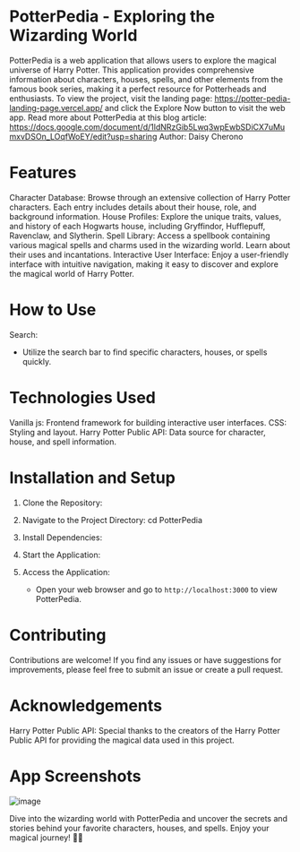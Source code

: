 # PotterPedia - Exploring the Wizarding World
PotterPedia is a web application that allows users to explore the magical universe of Harry Potter. This application provides comprehensive information about characters, houses, spells, and other elements from the famous book series, making it a perfect resource for Potterheads and enthusiasts. 
To view the project, visit the landing page: https://potter-pedia-landing-page.vercel.app/
and click the Explore Now button to visit the web app. 
Read more about PotterPedia at this blog article: https://docs.google.com/document/d/1ldNRzGib5Lwq3wpEwbSDiCX7uMumxvDSOn_LOqfWoEY/edit?usp=sharing
Author: Daisy Cherono

 # Features
Character Database: Browse through an extensive collection of Harry Potter characters. Each entry includes details about their house, role, and background information.
House Profiles: Explore the unique traits, values, and history of each Hogwarts house, including Gryffindor, Hufflepuff, Ravenclaw, and Slytherin.
Spell Library: Access a spellbook containing various magical spells and charms used in the wizarding world. Learn about their uses and incantations.
Interactive User Interface: Enjoy a user-friendly interface with intuitive navigation, making it easy to discover and explore the magical world of Harry Potter.

# How to Use
Search:
   - Utilize the search bar to find specific characters, houses, or spells quickly.
# Technologies Used
Vanilla js: Frontend framework for building interactive user interfaces.
CSS: Styling and layout.
Harry Potter Public API: Data source for character, house, and spell information.

# Installation and Setup
1. Clone the Repository:
2. Navigate to the Project Directory:
   cd PotterPedia
3. Install Dependencies:
  
4. Start the Application:
 
  
5. Access the Application:
   - Open your web browser and go to `http://localhost:3000` to view PotterPedia.

# Contributing
Contributions are welcome! If you find any issues or have suggestions for improvements, please feel free to submit an issue or create a pull request.

# Acknowledgements
Harry Potter Public API: Special thanks to the creators of the Harry Potter Public API for providing the magical data used in this project.

# App Screenshots
![image](https://github.com/cheronodaisy/PotterPedia/assets/85867696/ba07a7af-937b-493f-803c-60d550a7b3cc)


Dive into the wizarding world with PotterPedia and uncover the secrets and stories behind your favorite characters, houses, and spells. Enjoy your magical journey! 🧙✨

